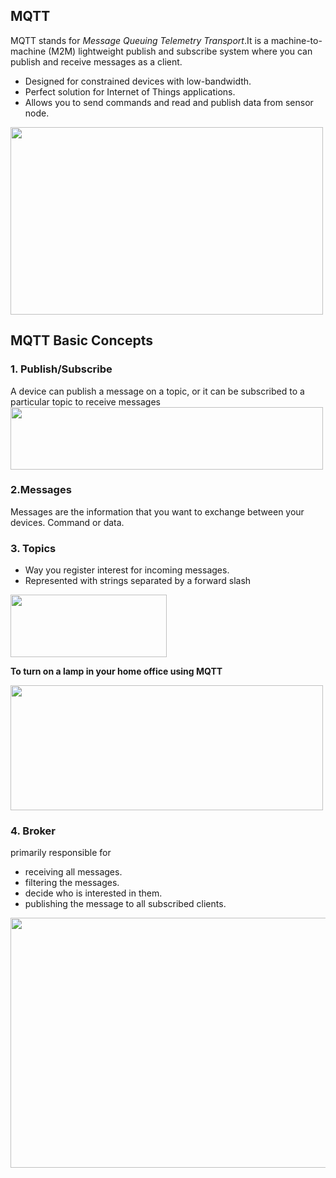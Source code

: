 ## MQTT

MQTT stands for _Message Queuing Telemetry Transport_.It is a machine-to-machine (M2M) lightweight publish and subscribe system where you can publish and receive messages as a client.

* Designed for constrained devices with low-bandwidth.
* Perfect solution for Internet of Things applications.
* Allows you to send commands and read and publish data from sensor node.
<img src="https://www.opc-router.de/wp-content/uploads/2020/01/MQTT_Schema_EN.jpg" width="500" height="300"/>

## MQTT Basic Concepts
### 1. Publish/Subscribe
A device can publish a message on a topic, or it can be subscribed to a particular topic to receive messages
<img src="https://i2.wp.com/randomnerdtutorials.com/wp-content/uploads/2017/01/publish-subscribe.png?w=946&ssl=1" width="500" height="100"/>

### 2.Messages
Messages are the information that you want to exchange between your devices.
Command or data.

### 3. Topics
* Way you register interest for incoming messages.
* Represented with strings separated by a forward slash
<img src="https://i2.wp.com/randomnerdtutorials.com/wp-content/uploads/2017/01/5mqtt-topics.jpg?w=442&ssl=1" width="250" height="100"/>

**To turn on a lamp in your home office using MQTT**

<img src="https://i1.wp.com/randomnerdtutorials.com/wp-content/uploads/2017/01/publish-subscribe-example.png?w=750&ssl=1" width="500" height="200" />

### 4. Broker
primarily responsible for
* receiving all messages.
* filtering the messages.
* decide who is interested in them.
* publishing the message to all subscribed clients.

<img src="https://esp8266-shop.com/wp-content/uploads/2018/12/ESP8266_MQTT_Architecture.jpg" width="600" height="400"/>

